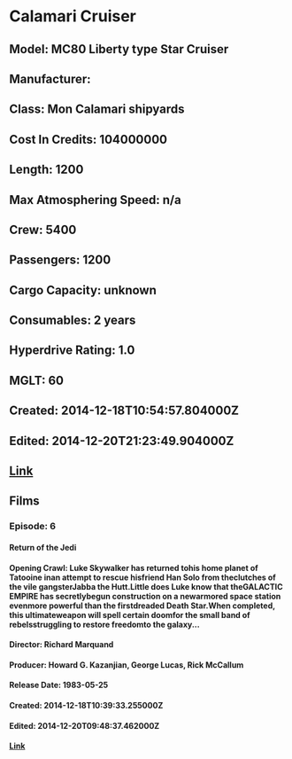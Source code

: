 # Calamari Cruiser
## Model: MC80 Liberty type Star Cruiser
## Manufacturer: 
## Class: Mon Calamari shipyards
## Cost In Credits: 104000000
## Length: 1200
## Max Atmosphering Speed: n/a
## Crew: 5400
## Passengers: 1200
## Cargo Capacity: unknown
## Consumables: 2 years
## Hyperdrive Rating: 1.0
## MGLT: 60
## Created: 2014-12-18T10:54:57.804000Z
## Edited: 2014-12-20T21:23:49.904000Z
## [Link](https://swapi.dev/api/starships/27/)
## Films
### Episode: 6
#### Return of the Jedi
#### Opening Crawl: Luke Skywalker has returned tohis home planet of Tatooine inan attempt to rescue hisfriend Han Solo from theclutches of the vile gangsterJabba the Hutt.Little does Luke know that theGALACTIC EMPIRE has secretlybegun construction on a newarmored space station evenmore powerful than the firstdreaded Death Star.When completed, this ultimateweapon will spell certain doomfor the small band of rebelsstruggling to restore freedomto the galaxy...
#### Director: Richard Marquand
#### Producer: Howard G. Kazanjian, George Lucas, Rick McCallum
#### Release Date: 1983-05-25
#### Created: 2014-12-18T10:39:33.255000Z
#### Edited: 2014-12-20T09:48:37.462000Z
#### [Link](https://swapi.dev/api/films/3/)